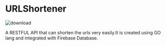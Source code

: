 # URLShortener  
![download](https://user-images.githubusercontent.com/85012485/120069122-d9b94f00-c0a1-11eb-973f-5c89dcb89abf.png)

A RESTFUL API that can shorten the urls very easily.It is created using GO lang and integrated with Firebase Database.

